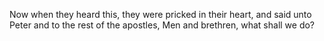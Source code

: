 Now when they heard this, they were pricked in their heart, and said unto Peter and to the rest of the apostles, Men and brethren, what shall we do?

